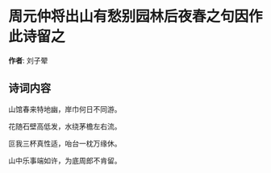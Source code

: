 # 周元仲将出山有愁别园林后夜春之句因作此诗留之

**作者**: 刘子翚

## 诗词内容

山馆春来特地幽，岸巾何日不同游。

花随石壁高低发，水绕茅檐左右流。

叵我三杯真性适，咍台一枕万缘休。

山中乐事端如许，为底周郎不肯留。

